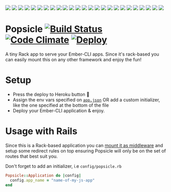  ![](http://icons.iconarchive.com/icons/mad-science/food-on-a-stick/16/popsicle-icon.png)  ![](http://icons.iconarchive.com/icons/mad-science/food-on-a-stick/16/popsicle-icon.png)  ![](http://icons.iconarchive.com/icons/mad-science/food-on-a-stick/16/popsicle-icon.png)  ![](http://icons.iconarchive.com/icons/mad-science/food-on-a-stick/16/popsicle-icon.png)  ![](http://icons.iconarchive.com/icons/mad-science/food-on-a-stick/16/popsicle-icon.png)  ![](http://icons.iconarchive.com/icons/mad-science/food-on-a-stick/16/popsicle-icon.png)
 ![](http://icons.iconarchive.com/icons/mad-science/food-on-a-stick/16/popsicle-icon.png)
 ![](http://icons.iconarchive.com/icons/mad-science/food-on-a-stick/16/popsicle-icon.png)
 ![](http://icons.iconarchive.com/icons/mad-science/food-on-a-stick/16/popsicle-icon.png)
 ![](http://icons.iconarchive.com/icons/mad-science/food-on-a-stick/16/popsicle-icon.png)
 ![](http://icons.iconarchive.com/icons/mad-science/food-on-a-stick/16/popsicle-icon.png)
 ![](http://icons.iconarchive.com/icons/mad-science/food-on-a-stick/16/popsicle-icon.png)
 ![](http://icons.iconarchive.com/icons/mad-science/food-on-a-stick/16/popsicle-icon.png)
 ![](http://icons.iconarchive.com/icons/mad-science/food-on-a-stick/16/popsicle-icon.png)
 ![](http://icons.iconarchive.com/icons/mad-science/food-on-a-stick/16/popsicle-icon.png)
 ![](http://icons.iconarchive.com/icons/mad-science/food-on-a-stick/16/popsicle-icon.png)
 ![](http://icons.iconarchive.com/icons/mad-science/food-on-a-stick/16/popsicle-icon.png)
 ![](http://icons.iconarchive.com/icons/mad-science/food-on-a-stick/16/popsicle-icon.png)
 ![](http://icons.iconarchive.com/icons/mad-science/food-on-a-stick/16/popsicle-icon.png)
 ![](http://icons.iconarchive.com/icons/mad-science/food-on-a-stick/16/popsicle-icon.png)
 ![](http://icons.iconarchive.com/icons/mad-science/food-on-a-stick/16/popsicle-icon.png)
 ![](http://icons.iconarchive.com/icons/mad-science/food-on-a-stick/16/popsicle-icon.png)
 ![](http://icons.iconarchive.com/icons/mad-science/food-on-a-stick/16/popsicle-icon.png)
 ![](http://icons.iconarchive.com/icons/mad-science/food-on-a-stick/16/popsicle-icon.png)
 ![](http://icons.iconarchive.com/icons/mad-science/food-on-a-stick/16/popsicle-icon.png)

# Popsicle [![Build Status](https://travis-ci.org/mariogintili/popsicle.svg?branch=master)](https://travis-ci.org/mariogintili/popsicle) [![Code Climate](https://codeclimate.com/github/mariogintili/popsicle/badges/gpa.svg)](https://codeclimate.com/github/mariogintili/popsicle) [![Deploy](https://www.herokucdn.com/deploy/button.svg)](https://heroku.com/deploy)

A tiny Rack app to serve your Ember-CLI apps. Since it's rack-based you can easily mount this on any other framework and enjoy the fun!

# Setup

- Press the deploy to Heroku button :rocket:
- Assign the env vars specified on [`app.json`](https://github.com/mariogintili/popsicle/blob/master/app.json) OR add a custom initializer, like the one specified at the bottom of the file
- Deploy your Ember-CLI application & enjoy.

# Usage with Rails

Since this is a Rack-based application you can [mount it as middleware](http://guides.rubyonrails.org/rails_on_rack.html#configuring-middleware-stack) and setup some redirect rules on top ensuring Popsicle will only be on the set of routes that best suit you.

Don't forget to add an initializer, i.e `config/popsicle.rb`

```ruby
Popsicle::Application do |config|
  config.app_name = "name-of-my-js-app"
end
```
